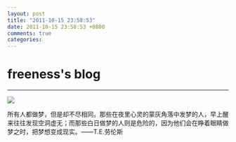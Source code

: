 ```yaml
---
layout: post
title: "2011-10-15 23:58:53"
date: 2011-10-15 23:58:53 +0800
comments: true
categories: 
---
```


# freeness's blog

----------

![](http://okqmqrbgo.bkt.clouddn.com/201110152358531.jpg)

>
所有人都做梦，但是却不尽相同。那些在夜里心灵的蒙灰角落中发梦的人，早上醒来往往发现空洞虚无；而那些白日做梦的人则是危险的，因为他们会在睁着眼睛做梦之时，把梦想变成现实。——T.E.劳伦斯